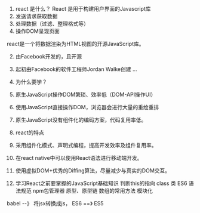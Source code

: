 1. react 是什么？
  React 是用于构建用户界面的Javascript库
  1. 发送请求获取数据
  2. 处理数据（过滤、整理格式等）
  3. 操作DOM呈现页面

  react是一个将数据渲染为HTML视图的开源JavaScript库。

2. 由Facebook开发的，且开源
  1. 起初由Facebook的软件工程师Jordan Walke创建
  ...

3. 为什么要学？
  1. 原生JavaScript操作DOM繁琐、效率低（DOM-API操作UI）
  2. 使用JavaScript直接操作DOM，浏览器会进行大量的重绘重排
  3. 原生JavaScript没有组件化的编码方案，代码复用率低。

4. react的特点
  1. 采用组件化模式、声明式编程，提高开发效率及组件复用率。
  2. 在react native中可以使用React语法进行移动端开发。
  3. 使用虚拟DOM+优秀的Diffing算法，尽量减少与真实的DOM交互。

5. 学习React之前要掌握的JavaScript基础知识
  判断this的指向
  class 类
  ES6 语法规范
  npm包管理器
  原型、原型链
  数组的常用方法
  模块化

  babel --》 将jsx转换成js， ES6 ==》 ES5 
  